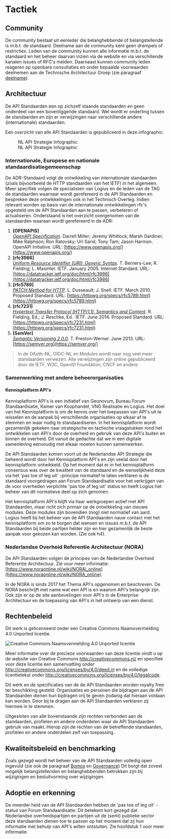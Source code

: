 # Tactiek

## Community

De community bestaat uit eenieder die
belanghebbende of belangstellende is m.b.t. de standaard. Deelname aan
de community kent geen drempels of restricties. Leden van de community
kunnen alle informatie m.b.t. de standaard en het beheer daarvan
inzien via de website en via verschillende kanalen issues of RFC's
melden. Daarnaast kunnen community leden reageren op openbare
consultaties en onder bepaalde voorwaarden deelnemen aan de Technische
Architectuur Groep (zie paragraaf [deelname](#deelname)).

## Architectuur

De API Standaarden een op zichzelf staande standaarden en geen
onderdeel van een bovenliggende standaard. Wel wordt er onderling tussen de standaarden en zijn er
verwijzingen naar verschillende andere (internationale) standaarden.

Een overzicht van alle API Standaarden is gepubliceerd in deze infographic:
<figure>
  <object data="https://geonovum.github.io/KP-APIs/media/API_infographic.svg" type="image/svg+xml" id="infographic">NL API Strategie Infographic</object>
  <figcaption>NL API Strategie Infographic</figcaption>
</figure>

### Internationale, Europese en nationale standaardisatiegemeenschap

De ADR-Standaard volgt de ontwikkeling van internationale standaarden (zoals bijvoorbeeld de HTTP standaarden van het IETF) in het algemeen. Meer specifiek volgen de specialisten van Logius en de leden van de TAG de standaarden waarnaar wordt gerefereerd in de API Standaarden en bespreken deze ontwikkelingen ook in het Technisch Overleg. Indien relevant worden op basis van de internationale ontwikkelingen rfc&#39;s opgesteld om de API Standaarden aan te passen, verbeteren of actualiseren. Onderstaand is het overzicht overgenomen van de standaarden waaraan wordt gerefereerd in de ADR:

1. **[OPENAPIS]** <br>
[_OpenAPI Specification_](https://www.openapis.org/). Darrell Miller; Jeremy Whitlock; Marsh Gardiner; Mike Ralphson; Ron Ratovsky; Uri Sarid; Tony Tam; Jason Harmon. OpenAPI Initiative. URL: [https://www.openapis.org/](https://www.openapis.org/)
1. **[rfc3986]** <br>
[_Uniform Resource Identifier (URI): Generic Syntax_](https://datatracker.ietf.org/doc/html/rfc3986). T. Berners-Lee; R. Fielding; L. Masinter. IETF. January 2005. Internet Standard. URL: [https://datatracker.ietf.org/doc/html/rfc3986](https://datatracker.ietf.org/doc/html/rfc3986)
1. **[rfc5789]** <br>
[_PATCH Method for HTTP_](https://httpwg.org/specs/rfc5789.html). L. Dusseault; J. Snell. IETF. March 2010. Proposed Standard. URL: [https://httpwg.org/specs/rfc5789.html](https://httpwg.org/specs/rfc5789.html)
1. **[rfc7231]**<br>
[_Hypertext Transfer Protocol (HTTP/1.1): Semantics and Content_](https://httpwg.org/specs/rfc7231.html). R. Fielding, Ed.; J. Reschke, Ed.. IETF. June 2014. Proposed Standard. URL: [https://httpwg.org/specs/rfc7231.html](https://httpwg.org/specs/rfc7231.html)
1. **[SemVer]**<br>
[_Semantic Versioning 2.0.0_](https://semver.org/). T. Preston-Werner. June 2013. URL: [https://semver.org](https://semver.org/)

> In de OAuth-NL, OIDC-NL en Modules wordt naar nog veel meer standaarden verwezen. Alle verwijzingen zijn online  gepubliceerd door de IETF, W3C, OpenID Foundation, CNCF en andere.

### Samenwerking met andere beheerorganisaties

#### Kennisplatform API&#39;s

Kennisplatform API&#39;s is een initiatief van Geonovum, Bureau Forum Standaardisatie, Kamer van Koophandel, VNG Realisatie en Logius. Het doel van het Kennisplatform is om de kennis over het toepassen van API&#39;s uit te wisselen en de aanpak bij verschillende organisaties op elkaar af te stemmen en waar nodig te standaardiseren. In het kennisplatform wordt gezamenlijk gekeken naar strategische en tactische vraagstukken rond het ontwikkelen van API&#39;s door de overheid en gebruik van deze API&#39;s buiten en binnen de overheid. Dit vanuit de gedachte dat we in een digitale samenleving eenvoudig met elkaar moeten kunnen samenwerken.  

De API Standaarden komen voort uit de Nederlandse API Strategie die beheerd wordt door het Kennisplatform API&#39;s en zijn veelal door het kennisplatform ontwikkeld. Op het moment dat er in het kennisplatform consensus was over de kwaliteit van de standaard en de wenselijkheid deze via het &#39;pas toe of leg uit&#39; -principe normatief te laten verklaren is de standaard voorgedragen aan Forum Standaardisatie voor het verkrijgen van de voor overheden verplichte &#39;pas toe of leg uit&#39; status en heeft Logius het beheer van dit normatieve deel op zich genomen.  

Het kennisplatform API&#39;s blijft via haar werkgroepen actief met API Standaarden, maar richt zich primair op de ontwikkeling van nieuwe modules. Deze modules zijn bovendien (nog) niet normatief van aard. Logius heeft bij het beheer van de API Standaarden nauw contact met het kennisplatform om zo te borgen dat wensen en issues m.b.t. de API Standaarden bij beide partijen helder zijn en hier gezamenlijk de beste aanpak voor gekozen kan worden. (Zie ook h4).  

### Nederlandse Overheid Referentie Architectuur (NORA)  

De API Standaarden volgen de principes van de Nederlandse Overheid Referentie Architectuur. Zie voor meer informatie: [https://www.noraonline.nl/wiki/NORA\_online](https://www.noraonline.nl/wiki/NORA_online)  

In de NORA is sinds 2017 het Thema API&#39;s opgenomen en beschreven. De NORA beschrijft met name wat een API is en waarom API&#39;s belangrijk zijn. Ook zijn er op de site aanbevelingen voor API&#39;s in de Enterprise Architectuur en de toepassing van API&#39;s in het ontwerp van een dienst.

## Rechtenbeleid

Dit werk is gelicenseerd onder een Creative Commons Naamsvermelding 4.0
Unported licentie.

![Creative Commons Naamsvermelding 4.0 Unported licentie](https://gitdocumentatie.logius.nl/publicatie/respec/media/logos/cc-by.svg "Creative Commons Naamsvermelding 4.0 Unported licentie")

Meer informatie over de precieze voorwaarden van deze licentie vindt u
op de website van Creative Commons http://creativecommons.nl/ en
specifiek voor deze licentie een samenvatting onder
http://creativecommons.org/licenses/by/4.0/deed.nl en de volledige
licentietekst onder
http://creativecommons.org/licenses/by/4.0/legalcode.

Dit werk en de specificaties van de de API Standaarden worden
royalty free ter beschikking gesteld. Organisaties en personen die
bijdragen aan de API Standaarden dienen hun bijdragen vrij te geven zodanig
dat hieraan voldaan kan worden. Door bij te dragen aan de API Standaarden
verklaren zij hiermee in te stemmen.

Uitgesloten van alle bovenstaande zijn rechten verbonden aan de
standaarden, profielen en andere onderdelen waar de API Standaarden gebruik
van maakt. Hierop zijn de rechten van de betreffende standaarden,
profielen en andere onderdelen zelf van toepassing.

## Kwaliteitsbeleid en benchmarking  

Zoals gezegd wordt het beheer van de API Standaarden volledig open ingevuld (zie ook de paragraaf [Bomos](#bomos) en [Governance](#governance)) Dit borgt dat zoveel mogelijk belangstellenden en belanghebbenden betrokken zijn bij wijzigingen en besluitvorming over wijzigingen.

## Adoptie en erkenning  

De meerder heid van de API Standaarden hebben de &#39;pas toe of leg uit&#39; -status van Forum Standaardisatie. Dit betekent kort gezegd dat Nederlandse overheidspartijen en partijen uit de (semi) publieke sector deze standaarden dienen toe te passen op het moment dat zij hun informatie met behulp van API&#39;s willen ontsluiten. Zie hoofdstuk 1 voor meer informatie.
